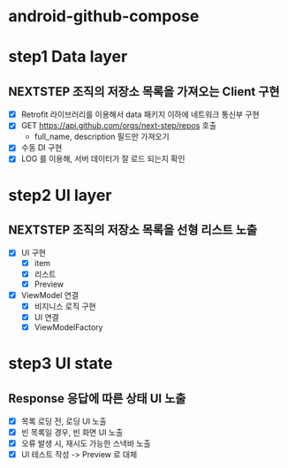 # android-github-compose

# step1 Data layer

## NEXTSTEP 조직의 저장소 목록을 가져오는 Client 구현

- [x] Retrofit 라이브러리를 이용해서 data 패키지 이하에 네트워크 통신부 구현
- [x] GET https://api.github.com/orgs/next-step/repos 호출
    - full_name, description 필드만 가져오기
- [x] 수동 DI 구현
- [x] LOG 를 이용해, 서버 데이터가 잘 로드 되는지 확인

# step2 UI layer

## NEXTSTEP 조직의 저장소 목록을 선형 리스트 노출

- [x] UI 구현
  - [x] item
  - [x] 리스트
  - [x] Preview
- [x] ViewModel 연결
  - [x] 비지니스 로직 구현
  - [x] UI 연결
  - [x] ViewModelFactory

# step3 UI state

## Response 응답에 따른 상태 UI 노출 

- [x] 목록 로딩 전, 로딩 UI 노출
- [x] 빈 목록일 경우, 빈 화면 UI 노출
- [x] 오류 발생 시, 재시도 가능한 스낵바 노출 
- [x] UI 테스트 작성 -> Preview 로 대체